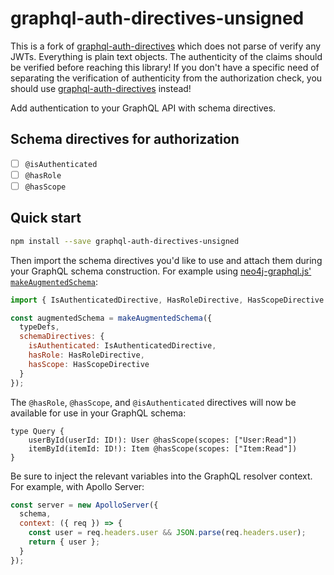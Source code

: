 # graphql-auth-directives-unsigned

This is a fork of [graphql-auth-directives](https://github.com/grand-stack/graphql-auth-directives) which does not parse of verify any JWTs. Everything is plain text objects. The authenticity of the claims should be verified before reaching this library! If you don't have a specific need of separating the verification of authenticity from the authorization check, you should use [graphql-auth-directives](https://github.com/grand-stack/graphql-auth-directives) instead!

Add authentication to your GraphQL API with schema directives.

## Schema directives for authorization

- [ ] `@isAuthenticated`
- [ ] `@hasRole`
- [ ] `@hasScope`

## Quick start

```sh
npm install --save graphql-auth-directives-unsigned
```

Then import the schema directives you'd like to use and attach them during your GraphQL schema construction. For example using [neo4j-graphql.js' `makeAugmentedSchema`](https://grandstack.io/docs/neo4j-graphql-js-api.html#makeaugmentedschemaoptions-graphqlschema):


```js
import { IsAuthenticatedDirective, HasRoleDirective, HasScopeDirective } from "graphql-auth-directives";

const augmentedSchema = makeAugmentedSchema({
  typeDefs,
  schemaDirectives: {
    isAuthenticated: IsAuthenticatedDirective,
    hasRole: HasRoleDirective,
    hasScope: HasScopeDirective
  }
});
```

The `@hasRole`, `@hasScope`, and `@isAuthenticated` directives will now be available for use in your GraphQL schema:

```
type Query {
    userById(userId: ID!): User @hasScope(scopes: ["User:Read"])
    itemById(itemId: ID!): Item @hasScope(scopes: ["Item:Read"])
}
```

Be sure to inject the relevant variables into the GraphQL resolver context. For example, with Apollo Server:

```js
const server = new ApolloServer({
  schema,
  context: ({ req }) => {
    const user = req.headers.user && JSON.parse(req.headers.user);
    return { user };
  }
});
```

~~~
